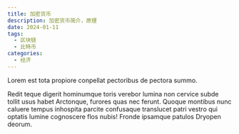 ```yaml
---
title: 加密货币
description: 加密货币简介，原理
date: 2024-01-11
tags:
  - 区块链
  - 比特币
categories:
  - 经济
---
```

Lorem est tota propiore conpellat pectoribus de pectora summo.

Redit teque digerit hominumque toris verebor lumina non cervice subde tollit usus habet Arctonque, furores quas nec ferunt. Quoque montibus nunc caluere tempus inhospita parcite confusaque translucet patri vestro qui optatis lumine cognoscere flos nubis! Fronde ipsamque patulos Dryopen deorum.

